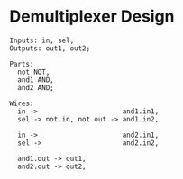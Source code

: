 Demultiplexer Design
====================

```
Inputs: in, sel;
Outputs: out1, out2;

Parts:
  not NOT,
  and1 AND,
  and2 AND;

Wires:
  in ->                     and1.in1,
  sel -> not.in, not.out -> and1.in2,

  in ->                     and2.in1,
  sel ->                    and2.in2,

  and1.out -> out1,
  and2.out -> out2,
```
